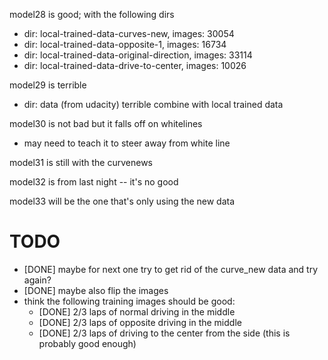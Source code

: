 model28 is good; with the following dirs
- dir: local-trained-data-curves-new, images: 30054
- dir: local-trained-data-opposite-1, images: 16734
- dir: local-trained-data-original-direction, images: 33114
- dir: local-trained-data-drive-to-center, images: 10026


model29 is terrible
- dir: data (from udacity) terrible combine with local trained data


model30 is not bad but it falls off on whitelines
- may need to teach it to steer away from white line

model31 is still with the curvenews

model32 is from last night -- it's no good

model33 will be the one that's only using the new data


# TODO
- [DONE] maybe for next one try to get rid of the curve_new data and try again?
- [DONE] maybe also flip the images
- think the following training images should be good:
  - [DONE] 2/3 laps of normal driving in the middle
  - [DONE] 2/3 laps of opposite driving in the middle
  - [DONE] 2/3 laps of driving to the center from the side (this is probably good enough)
